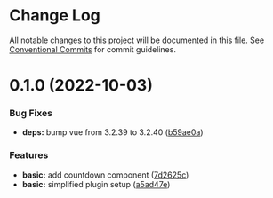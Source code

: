 # Change Log

All notable changes to this project will be documented in this file.
See [Conventional Commits](https://conventionalcommits.org) for commit guidelines.

# 0.1.0 (2022-10-03)


### Bug Fixes

* **deps:** bump vue from 3.2.39 to 3.2.40 ([b59ae0a](https://github.com/tada5hi/vue-layout/commit/b59ae0ae2f9e4366caef983bf2109f2ff0210de6))


### Features

* **basic:** add countdown component ([7d2625c](https://github.com/tada5hi/vue-layout/commit/7d2625c5aac9a294f33618fb257a4abebe23dd73))
* **basic:** simplified plugin setup ([a5ad47e](https://github.com/tada5hi/vue-layout/commit/a5ad47efa85aac4bf59c6130fdbab546cbcd194a))
